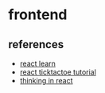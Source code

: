 # frontend

## references
* [react learn](https://react.dev/learn)
* [react ticktactoe tutorial](https://react.dev/learn/tutorial-tic-tac-toe)
* [thinking in react](https://react.dev/learn/thinking-in-react)
